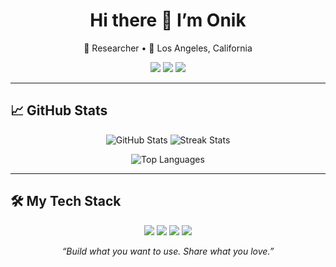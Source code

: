 <h1 align="center">Hi there 👋 I’m Onik</h1>
<p align="center">
  🧠 Researcher • 📍 Los Angeles, California
</p>

<p align="center">
  <a href="https://github.com/onikahmed"><img src="https://img.shields.io/github/followers/onikahmed?label=GitHub&style=social&logo=github"></a>
  <a href="https://www.linkedin.com/in/onikahmed"><img src="https://img.shields.io/badge/LinkedIn-0077B5?style=flat&logo=linkedin&logoColor=white"></a>
  <a href="mailto:onikahmedonikahmed@hotmail.com"><img src="https://img.shields.io/badge/Email-D14836?style=flat&logo=gmail&logoColor=white"></a>
  
</p>

---

## 📈 GitHub Stats
<p align="center">
  <img src="https://github-readme-stats.vercel.app/api?username=onikahmed&show_icons=true&theme=react&hide_border=true&count_private=true&cache_bust=1" alt="GitHub Stats" /> 
  <img src="https://github-readme-streak-stats.herokuapp.com/?user=onikahmed&theme=react&hide_border=true&cache_bust=1" alt="Streak Stats" />
</p>

<p align="center">
  <img src="https://github-readme-stats.vercel.app/api/top-langs/?username=onikahmed&layout=compact&theme=react&hide_border=true&cache_bust=1" alt="Top Languages" />
</p>

---

## 🛠️ My Tech Stack
<p align="center">
  <img src="https://img.shields.io/badge/Swift-FA7343?style=flat&logo=swift&logoColor=white" />
  <img src="https://img.shields.io/badge/Python-3776AB?style=flat&logo=python&logoColor=white" />
  <img src="https://img.shields.io/badge/TensorFlow-FF6F00?style=flat&logo=tensorflow&logoColor=white" />
  <img src="https://img.shields.io/badge/PyTorch-EE4C2C?style=flat&logo=pytorch&logoColor=white" />
</p>

<p align="center"><em>“Build what you want to use. Share what you love.”</em></p>
